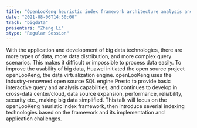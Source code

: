 ```yaml
---
title: "OpenLooKeng heuristic index framework architecture analysis and application practice"
date: "2021-08-06T14:50:00" 
track: "bigdata"
presenters: "Zheng Li"
stype: "Regular Session"
---
```

With the application and development of big data technologies, there are more types of data, more data distribution, and more complex query scenarios. This makes it difficult or impossible to process data easily. To improve the usability of big data, Huawei initiated the open source project openLooKeng, the data virtualization engine. openLooKeng uses the industry-renowned open source SQL engine Presto to provide basic interactive query and analysis capabilities, and continues to develop in cross-data center/cloud, data source expansion, performance, reliability, security etc., making big data simplified.
 This talk will focus on the openLooKeng heuristic index framework, then introduce severial indexing technologies based on the framework and its implementation and application challenges.